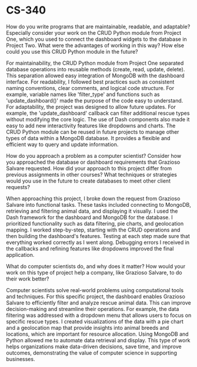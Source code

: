 # CS-340

How do you write programs that are maintainable, readable, and adaptable? Especially consider your work on the CRUD Python module from Project One, which you used to connect the dashboard widgets to the database in Project Two. What were the advantages of working in this way? How else could you use this CRUD Python module in the future?

For maintainability, the CRUD Python module from Project One separated database operations into reusable methods (create, read, update, delete). This separation allowed easy integration of MongoDB with the dashboard interface. For readability, I followed best practices such as consistent naming conventions, clear comments, and logical code structure. For example, variable names like 'filter_type' and functions such as 'update_dashboard()' made the purpose of the code easy to understand. For adaptability, the project was designed to allow future updates. For example, the 'update_dashboard' callback can filter additional rescue types without modifying the core logic. The use of Dash components also made it easy to add new interactivity features like dropdowns and charts. The CRUD Python module can be reused in future projects to manage other types of data within a MongoDB database. It provides a flexible and efficient way to query and update information.

How do you approach a problem as a computer scientist? Consider how you approached the database or dashboard requirements that Grazioso Salvare requested. How did your approach to this project differ from previous assignments in other courses? What techniques or strategies would you use in the future to create databases to meet other client requests?

When approaching this project, I broke down the request from Grazioso Salvare into functional tasks. These tasks included connecting to MongoDB, retrieving and filtering animal data, and displaying it visually. I used the Dash framework for the dashboard and MongoDB for the database. I prioritized functionality such as data filtering, pie charts, and geolocation mapping. I worked step-by-step, starting with the CRUD operations and then building the dashboard's features. Testing at each step made sure that everything worked correctly as I went along. Debugging errors I received in the callbacks and refining features like dropdowns improved the final application. 

What do computer scientists do, and why does it matter? How would your work on this type of project help a company, like Grazioso Salvare, to do their work better?

Computer scientists solve real-world problems using computational tools and techniques. For this specific project, the dashboard enables Grazioso Salvare to efficiently filter and analyze rescue animal data. This can improve decision-making and streamline their operations. For example, the data filtering was addressed with a dropdown menu that allows users to focus on specific rescue types. I created visualizations of the data with a pie chart and a geolocation map that provide insights into animal breeds and locations, which are important for resource allocation. Using MongoDB and Python allowed me to automate data retrieval and display. This type of work helps organizations make data-driven decisions, save time, and improve outcomes, demonstrating the value of computer science in supporting businesses.
